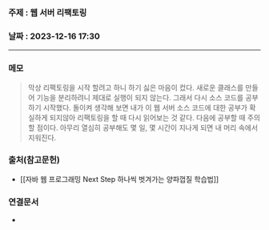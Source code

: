 ### 주제 : 웹 서버 리팩토링

### 날짜 : 2023-12-16 17:30
----
### 메모
> 막상 리팩토링을 시작 할려고 하니 하기 싫은 마음이 컸다. 새로운 클래스를 만들어 기능을 분리하려니 제대로 실행이 되지 않는다. 그래서 다시 소스 코드를 공부하기 시작했다. 돌이켜 생각해 보면 내가 이 웹 서버 소스 코드에 대한 공부가 확실하게 되지않아 리팩토링을 할 때 다시 읽어보는 것 같다. 다음에 공부할 때 주의할 점이다. 아무리 열심히 공부해도 몇 일, 몇 시간이 지나게 되면 내 머리 속에서 지워진다.

### 출처(참고문헌)
- [[자바 웹 프로그래밍 Next Step 하나씩 벗겨가는 양파껍질 학습법]]

### 연결문서
-

